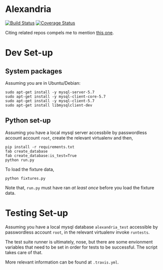 # Alexandria

[![Build Status](https://travis-ci.org/skytreader/alexandria.svg?branch=master)](https://travis-ci.org/skytreader/alexandria)
[![Coverage Status](https://coveralls.io/repos/skytreader/alexandria/badge.svg?branch=master&service=github)](https://coveralls.io/github/skytreader/alexandria?branch=master)

Citing related repos compels me to mention [this one](https://github.com/skytreader/Librarian).

# Dev Set-up

## System packages

Assuming you are in Ubuntu/Debian:

    sudo apt-get install -y mysql-server-5.7
    sudo apt-get install -y mysql-client-core-5.7
    sudo apt-get install -y mysql-client-5.7
    sudo apt-get install libmysqlclient-dev

## Python set-up

Assuming you have a local mysql server accessbile by passwordless account
account `root`, create the relevant virtualenv and then,

    pip install -r requirements.txt
    fab create_database
    fab create_database:is_test=True
    python run.py

To load the fixture data,

    python fixtures.py

Note that, `run.py` must have ran _at least once_ before you load the fixture data.

# Testing Set-up

Assuming you have a local mysql database `alexandria_test` accessible by
passwordless account `root`, in the relevant virtualenv invoke `runtests`.

The test suite runner is ultimately, nose, but there are some envionment
variables that need to be set in order for tests to be successful. The script
takes care of that.

More relevant information can be found at `.travis.yml`.

